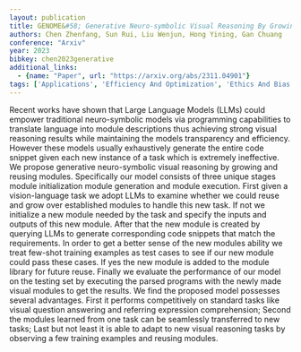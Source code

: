 ```yaml
---
layout: publication
title: GENOME&#58; Generative Neuro-symbolic Visual Reasoning By Growing And Reusing Modules
authors: Chen Zhenfang, Sun Rui, Liu Wenjun, Hong Yining, Gan Chuang
conference: "Arxiv"
year: 2023
bibkey: chen2023generative
additional_links:
  - {name: "Paper", url: "https://arxiv.org/abs/2311.04901"}
tags: ['Applications', 'Efficiency And Optimization', 'Ethics And Bias', 'Few Shot', 'Multimodal Models', 'Tools', 'Training Techniques']
---
```

Recent works have shown that Large Language Models (LLMs) could empower traditional neuro-symbolic models via programming capabilities to translate language into module descriptions thus achieving strong visual reasoning results while maintaining the models transparency and efficiency. However these models usually exhaustively generate the entire code snippet given each new instance of a task which is extremely ineffective. We propose generative neuro-symbolic visual reasoning by growing and reusing modules. Specifically our model consists of three unique stages module initialization module generation and module execution. First given a vision-language task we adopt LLMs to examine whether we could reuse and grow over established modules to handle this new task. If not we initialize a new module needed by the task and specify the inputs and outputs of this new module. After that the new module is created by querying LLMs to generate corresponding code snippets that match the requirements. In order to get a better sense of the new modules ability we treat few-shot training examples as test cases to see if our new module could pass these cases. If yes the new module is added to the module library for future reuse. Finally we evaluate the performance of our model on the testing set by executing the parsed programs with the newly made visual modules to get the results. We find the proposed model possesses several advantages. First it performs competitively on standard tasks like visual question answering and referring expression comprehension; Second the modules learned from one task can be seamlessly transferred to new tasks; Last but not least it is able to adapt to new visual reasoning tasks by observing a few training examples and reusing modules.

